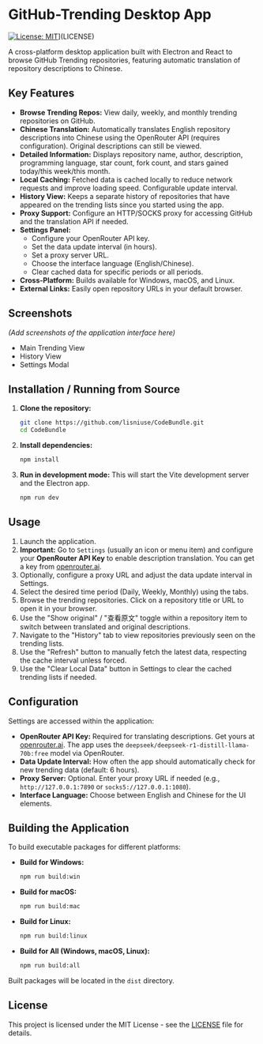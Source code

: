 # GitHub-Trending Desktop App

[![License: MIT](https://img.shields.io/badge/License-MIT-yellow.svg)](https://opensource.org/licenses/MIT)](LICENSE)

A cross-platform desktop application built with Electron and React to browse GitHub Trending repositories, featuring automatic translation of repository descriptions to Chinese.

## Key Features

*   **Browse Trending Repos:** View daily, weekly, and monthly trending repositories on GitHub.
*   **Chinese Translation:** Automatically translates English repository descriptions into Chinese using the OpenRouter API (requires configuration). Original descriptions can still be viewed.
*   **Detailed Information:** Displays repository name, author, description, programming language, star count, fork count, and stars gained today/this week/this month.
*   **Local Caching:** Fetched data is cached locally to reduce network requests and improve loading speed. Configurable update interval.
*   **History View:** Keeps a separate history of repositories that have appeared on the trending lists since you started using the app.
*   **Proxy Support:** Configure an HTTP/SOCKS proxy for accessing GitHub and the translation API if needed.
*   **Settings Panel:**
    *   Configure your OpenRouter API key.
    *   Set the data update interval (in hours).
    *   Set a proxy server URL.
    *   Choose the interface language (English/Chinese).
    *   Clear cached data for specific periods or all periods.
*   **Cross-Platform:** Builds available for Windows, macOS, and Linux.
*   **External Links:** Easily open repository URLs in your default browser.

## Screenshots

*(Add screenshots of the application interface here)*

*   Main Trending View
*   History View
*   Settings Modal

## Installation / Running from Source

1.  **Clone the repository:**
    ```bash
    git clone https://github.com/lisniuse/CodeBundle.git
    cd CodeBundle
    ```
2.  **Install dependencies:**
    ```bash
    npm install
    ```
3.  **Run in development mode:**
    This will start the Vite development server and the Electron app.
    ```bash
    npm run dev
    ```

## Usage

1.  Launch the application.
2.  **Important:** Go to `Settings` (usually an icon or menu item) and configure your **OpenRouter API Key** to enable description translation. You can get a key from [openrouter.ai](https://openrouter.ai/).
3.  Optionally, configure a proxy URL and adjust the data update interval in Settings.
4.  Select the desired time period (Daily, Weekly, Monthly) using the tabs.
5.  Browse the trending repositories. Click on a repository title or URL to open it in your browser.
6.  Use the "Show original" / "查看原文" toggle within a repository item to switch between translated and original descriptions.
7.  Navigate to the "History" tab to view repositories previously seen on the trending lists.
8.  Use the "Refresh" button to manually fetch the latest data, respecting the cache interval unless forced.
9.  Use the "Clear Local Data" button in Settings to clear the cached trending lists if needed.

## Configuration

Settings are accessed within the application:

*   **OpenRouter API Key:** Required for translating descriptions. Get yours at [openrouter.ai](https://openrouter.ai/). The app uses the `deepseek/deepseek-r1-distill-llama-70b:free` model via OpenRouter.
*   **Data Update Interval:** How often the app should automatically check for new trending data (default: 6 hours).
*   **Proxy Server:** Optional. Enter your proxy URL if needed (e.g., `http://127.0.0.1:7890` or `socks5://127.0.0.1:1080`).
*   **Interface Language:** Choose between English and Chinese for the UI elements.

## Building the Application

To build executable packages for different platforms:

*   **Build for Windows:**
    ```bash
    npm run build:win
    ```
*   **Build for macOS:**
    ```bash
    npm run build:mac
    ```
*   **Build for Linux:**
    ```bash
    npm run build:linux
    ```
*   **Build for All (Windows, macOS, Linux):**
    ```bash
    npm run build:all
    ```

Built packages will be located in the `dist` directory.

## License

This project is licensed under the MIT License - see the [LICENSE](LICENSE) file for details.